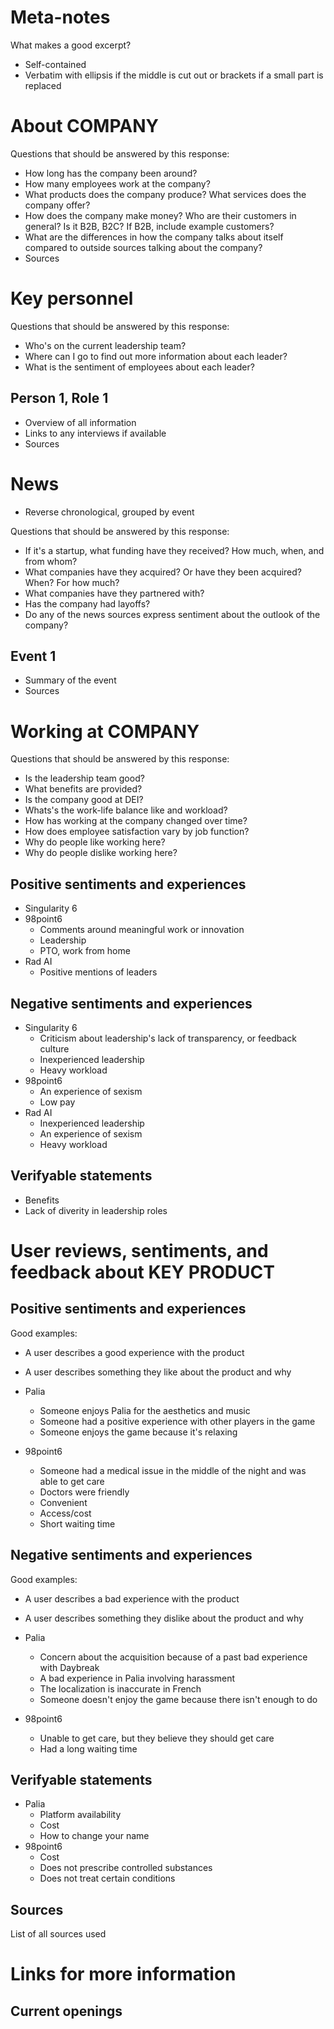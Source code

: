 # Meta-notes

What makes a good excerpt?
- Self-contained
- Verbatim with ellipsis if the middle is cut out or brackets if a small part is replaced

# About COMPANY

Questions that should be answered by this response:
- How long has the company been around?
- How many employees work at the company?
- What products does the company produce? What services does the company offer?
- How does the company make money? Who are their customers in general? Is it B2B, B2C? If B2B, include example customers?
- What are the differences in how the company talks about itself compared to outside sources talking about the company?
- Sources

# Key personnel

Questions that should be answered by this response:
- Who's on the current leadership team?
- Where can I go to find out more information about each leader?
- What is the sentiment of employees about each leader?

## Person 1, Role 1

- Overview of all information
- Links to any interviews if available
- Sources

# News

- Reverse chronological, grouped by event

Questions that should be answered by this response:
- If it's a startup, what funding have they received? How much, when, and from whom?
- What companies have they acquired? Or have they been acquired? When? For how much?
- What companies have they partnered with?
- Has the company had layoffs?
- Do any of the news sources express sentiment about the outlook of the company?

## Event 1

- Summary of the event
- Sources


# Working at COMPANY

Questions that should be answered by this response:
- Is the leadership team good?
- What benefits are provided?
- Is the company good at DEI?
- Whats's the work-life balance like and workload?
- How has working at the company changed over time?
- How does employee satisfaction vary by job function?
- Why do people like working here?
- Why do people dislike working here?


## Positive sentiments and experiences

- Singularity 6
- 98point6
    - Comments around meaningful work or innovation
    - Leadership
    - PTO, work from home
- Rad AI
    - Positive mentions of leaders

## Negative sentiments and experiences

- Singularity 6
    - Criticism about leadership's lack of transparency, or feedback culture
    - Inexperienced leadership
    - Heavy workload
- 98point6
    - An experience of sexism
    - Low pay
- Rad AI
    - Inexperienced leadership
    - An experience of sexism
    - Heavy workload

## Verifyable statements

- Benefits
- Lack of diverity in leadership roles


# User reviews, sentiments, and feedback about KEY PRODUCT

## Positive sentiments and experiences

Good examples:
- A user describes a good experience with the product
- A user describes something they like about the product and why

- Palia
    - Someone enjoys Palia for the aesthetics and music
    - Someone had a positive experience with other players in the game
    - Someone enjoys the game because it's relaxing
- 98point6
    - Someone had a medical issue in the middle of the night and was able to get care
    - Doctors were friendly
    - Convenient
    - Access/cost
    - Short waiting time

## Negative sentiments and experiences

Good examples:
- A user describes a bad experience with the product
- A user describes something they dislike about the product and why

- Palia
    - Concern about the acquisition because of a past bad experience with Daybreak
    - A bad experience in Palia involving harassment
    - The localization is inaccurate in French
    - Someone doesn't enjoy the game because there isn't enough to do
- 98point6
    - Unable to get care, but they believe they should get care
    - Had a long waiting time

## Verifyable statements

- Palia
    - Platform availability
    - Cost
    - How to change your name
- 98point6
    - Cost
    - Does not prescribe controlled substances
    - Does not treat certain conditions

## Sources

List of all sources used

# Links for more information

## Current openings
